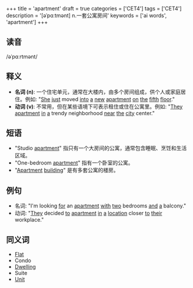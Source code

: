 +++
title = 'apartment'
draft = true
categories = ['CET4']
tags = ['CET4']
description = '[əˈpɑːtmənt] n.一套公寓房间'
keywords = ['ai words', 'apartment']
+++

## 读音
/əˈpɑːrtmənt/

## 释义
- **名词 (n)**: 一个住宅单元，通常在大楼内，由多个房间组成，供个人或家庭居住。例如: "[She](/zh/post/she/) [just](/zh/post/just/) moved [into](/zh/post/into/) [a](/zh/post/a/) [new](/zh/post/new/) [apartment](/zh/post/apartment/) [on](/zh/post/on/) [the](/zh/post/the/) [fifth](/zh/post/fifth/) [floor](/zh/post/floor/)."
- **动词 (v)**: 不常用，但在某些语境下可表示租住或住在公寓里。例如: "[They](/zh/post/they/) [apartment](/zh/post/apartment/) [in](/zh/post/in/) [a](/zh/post/a/) trendy neighborhood [near](/zh/post/near/) [the](/zh/post/the/) [city](/zh/post/city/) center."

## 短语
- "Studio [apartment](/zh/post/apartment/)" 指只有一个大房间的公寓，通常包含睡眠、烹饪和生活区域。
- "One-bedroom [apartment](/zh/post/apartment/)" 指有一个卧室的公寓。
- "[Apartment](/zh/post/apartment/) [building](/zh/post/building/)" 是有多套公寓的楼房。

## 例句
- 名词: "I'm looking [for](/zh/post/for/) an [apartment](/zh/post/apartment/) [with](/zh/post/with/) [two](/zh/post/two/) bedrooms [and](/zh/post/and/) [a](/zh/post/a/) balcony."
- 动词: "[They](/zh/post/they/) decided [to](/zh/post/to/) [apartment](/zh/post/apartment/) [in](/zh/post/in/) [a](/zh/post/a/) [location](/zh/post/location/) closer [to](/zh/post/to/) [their](/zh/post/their/) workplace."

## 同义词
- [Flat](/zh/post/flat/)
- Condo
- [Dwelling](/zh/post/dwelling/)
- Suite
- [Unit](/zh/post/unit/)
